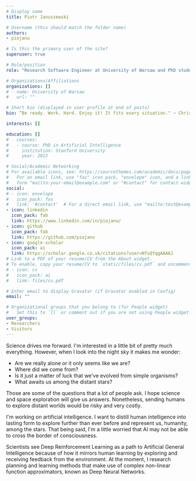 ```yaml
---
# Display name
title: Piotr Januszewski

# Username (this should match the folder name)
authors:
- piojanu

# Is this the primary user of the site?
superuser: true

# Role/position
role: "Research Software Engineer at University of Warsaw and PhD student at Gdansk University of Technology"

# Organizations/Affiliations
organizations: []
# - name: University of Warsaw
#   url: ""

# Short bio (displayed in user profile at end of posts)
bio: “Be ready. Work. Hard. Enjoy it! It fits every situation." ~ Chris Hadfield

interests: []

education: []
#   courses:
#   - course: PhD in Artificial Intelligence
#     institution: Stanford University
#     year: 2012

# Social/Academic Networking
# For available icons, see: https://sourcethemes.com/academic/docs/page-builder/#icons
#   For an email link, use "fas" icon pack, "envelope" icon, and a link in the
#   form "mailto:your-email@example.com" or "#contact" for contact widget.
social:
# - icon: envelope
#   icon_pack: fas
#   link: '#contact'  # For a direct email link, use "mailto:test@example.org".
- icon: linkedin
  icon_pack: fab
  link: https://www.linkedin.com/in/piojanu/
- icon: github
  icon_pack: fab
  link: https://github.com/piojanu
- icon: google-scholar
  icon_pack: ai
  link: https://scholar.google.co.uk/citations?user=NfsQfqgAAAAJ
# Link to a PDF of your resume/CV from the About widget.
# To enable, copy your resume/CV to `static/files/cv.pdf` and uncomment the lines below.
# - icon: cv
#   icon_pack: ai
#   link: files/cv.pdf

# Enter email to display Gravatar (if Gravatar enabled in Config)
email: ""

# Organizational groups that you belong to (for People widget)
#   Set this to `[]` or comment out if you are not using People widget.
user_groups:
- Researchers
- Visitors
---
```


Science drives me forward. I'm interested in a little bit of pretty much everything. However, when I look into the night sky it makes me wonder:

- Are we really alone or it only seems like we are?
- Where did we come from?
- Is it just a matter of luck that we've evolved from simple organisms?
- What awaits us among the distant stars?

Those are some of the questions that a lot of people ask. I hope science and space exploration will give us answers.
Nonetheless, sending humans to explore distant worlds would be risky and very costly.

I'm working on artificial intelligence. I want to distill human intelligence into lasting form to explore further than ever before and represent us, humanity, among the stars. That being said, I'm a little worried that AI may not be able to cross the border of consciousness.

Scientists see Deep Reinforcement Learning as a path to Artificial General Intelligence because of how it mirrors human learning by exploring and receiving feedback from the environment. At the moment, I research planning and learning methods that make use of complex non-linear function approximators, known as Deep Neural Networks.
